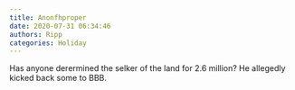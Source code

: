 ```yaml
---
title: Anonfhproper
date: 2020-07-31 06:34:46
authors: Ripp
categories: Holiday
---
```


 Has anyone derermined the selker of the land for 2.6 million?
He allegedly kicked back some to BBB.